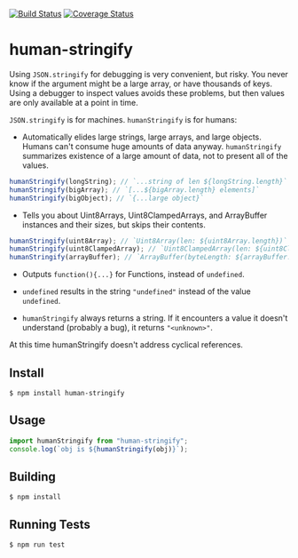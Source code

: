 [![Build Status](https://travis-ci.org/acchou/human-stringify.svg?branch=master)](https://travis-ci.org/acchou/human-stringify) [![Coverage Status](https://coveralls.io/repos/github/acchou/human-stringify/badge.svg?branch=master)](https://coveralls.io/github/acchou/human-stringify?branch=master)

# human-stringify

Using `JSON.stringify` for debugging is very convenient, but risky. You never
know if the argument might be a large array, or have thousands of keys. Using a
debugger to inspect values avoids these problems, but then values are only
available at a point in time.

`JSON.stringify` is for machines. `humanStringify` is for humans:

*   Automatically elides large strings, large arrays, and large objects. Humans
    can't consume huge amounts of data anyway. `humanStringify` summarizes
    existence of a large amount of data, not to present all of the values.

```js
humanStringify(longString); // `...string of len ${longString.length}`
humanStringify(bigArray); // `[...${bigArray.length} elements]`
humanStringify(bigObject); // `{...large object}`
```

*   Tells you about Uint8Arrays, Uint8ClampedArrays, and ArrayBuffer instances
    and their sizes, but skips their contents.

```js
humanStringify(uint8Array); // `Uint8Array(len: ${uint8Array.length})`
humanStringify(uint8ClampedArray); // `Uint8ClampedArray(len: ${uint8ClampedArray.length})`
humanStringify(arrayBuffer); // `ArrayBuffer(byteLength: ${arrayBuffer.byteLength}`
```

*   Outputs `function(){...}` for Functions, instead of `undefined`.

*   `undefined` results in the string `"undefined"` instead of the value
    `undefined`.

*   `humanStringify` always returns a string. If it encounters a value it doesn't
    understand (probably a bug), it returns `"<unknown>"`.

At this time humanStringify doesn't address cyclical references.

## Install

    $ npm install human-stringify

## Usage

```js
import humanStringify from "human-stringify";
console.log(`obj is ${humanStringify(obj)}`);
```

## Building

    $ npm install

## Running Tests

    $ npm run test
